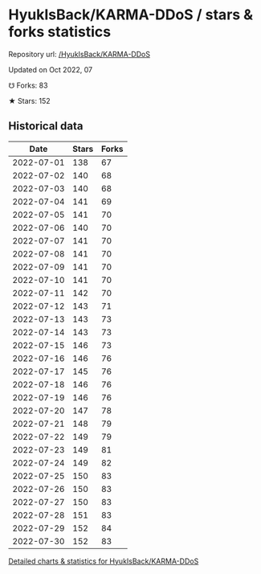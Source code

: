 # HyukIsBack/KARMA-DDoS / stars & forks statistics

Repository url: [/HyukIsBack/KARMA-DDoS](https://github.com/HyukIsBack/KARMA-DDoS)

Updated on Oct 2022, 07

☋ Forks: 83

★ Stars: 152

## Historical data
| Date | Stars | Forks |
|------|-------|-------|
| 2022-07-01 | 138 | 67 | 
| 2022-07-02 | 140 | 68 | 
| 2022-07-03 | 140 | 68 | 
| 2022-07-04 | 141 | 69 | 
| 2022-07-05 | 141 | 70 | 
| 2022-07-06 | 140 | 70 | 
| 2022-07-07 | 141 | 70 | 
| 2022-07-08 | 141 | 70 | 
| 2022-07-09 | 141 | 70 | 
| 2022-07-10 | 141 | 70 | 
| 2022-07-11 | 142 | 70 | 
| 2022-07-12 | 143 | 71 | 
| 2022-07-13 | 143 | 73 | 
| 2022-07-14 | 143 | 73 | 
| 2022-07-15 | 146 | 73 | 
| 2022-07-16 | 146 | 76 | 
| 2022-07-17 | 145 | 76 | 
| 2022-07-18 | 146 | 76 | 
| 2022-07-19 | 146 | 76 | 
| 2022-07-20 | 147 | 78 | 
| 2022-07-21 | 148 | 79 | 
| 2022-07-22 | 149 | 79 | 
| 2022-07-23 | 149 | 81 | 
| 2022-07-24 | 149 | 82 | 
| 2022-07-25 | 150 | 83 | 
| 2022-07-26 | 150 | 83 | 
| 2022-07-27 | 150 | 83 | 
| 2022-07-28 | 151 | 83 | 
| 2022-07-29 | 152 | 84 | 
| 2022-07-30 | 152 | 83 | 


[Detailed charts & statistics for HyukIsBack/KARMA-DDoS](https://reviewgithub.com/rep/HyukIsBack/KARMA-DDoS)
